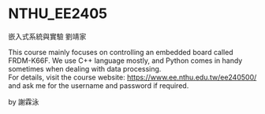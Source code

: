 # NTHU_EE2405
嵌入式系統與實驗 劉靖家

This course mainly focuses on controlling an embedded board called FRDM-K66F. We use C++ language mostly, and Python comes in handy sometimes when dealing with data processing.  
For details, visit the course website:
https://www.ee.nthu.edu.tw/ee240500/
 and ask me for the username and password if required.
 
by 謝霖泳
